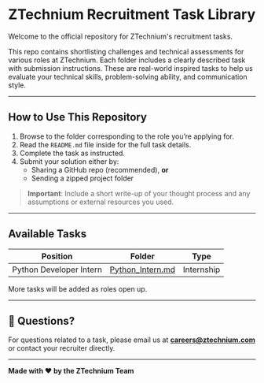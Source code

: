 # ZTechnium Recruitment Task Library

Welcome to the official repository for ZTechnium's recruitment tasks.

This repo contains shortlisting challenges and technical assessments for various roles at ZTechnium. Each folder includes a clearly described task with submission instructions. These are real-world inspired tasks to help us evaluate your technical skills, problem-solving ability, and communication style.

---

## How to Use This Repository

1. Browse to the folder corresponding to the role you’re applying for.
2. Read the `README.md` file inside for the full task details.
3. Complete the task as instructed.
4. Submit your solution either by:
   - Sharing a GitHub repo (recommended), **or**
   - Sending a zipped project folder

> **Important**: Include a short write-up of your thought process and any assumptions or external resources you used.

---

## Available Tasks

| Position                          | Folder                 | Type       |
|----------------------------------|------------------------|------------|
| Python Developer Intern          | [Python_Intern.md](./Python_Intern.md) | Internship |


More tasks will be added as roles open up.

---

## 📨 Questions?

For questions related to a task, please email us at **careers@ztechnium.com** or contact your recruiter directly.

---
**Made with ❤️ by the ZTechnium Team**
